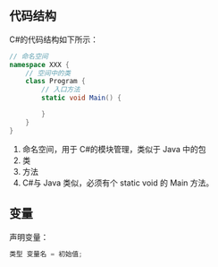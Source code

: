 ## 代码结构

C#的代码结构如下所示：

```c#
// 命名空间
namespace XXX {
    // 空间中的类
    class Program {
        // 入口方法
        static void Main() {

        }
    }
}
```

1. 命名空间，用于 C#的模块管理，类似于 Java 中的包
2. 类
3. 方法
4. C#与 Java 类似，必须有个 static void 的 Main 方法。

## 变量

声明变量：

```c#
类型 变量名 = 初始值;
```

